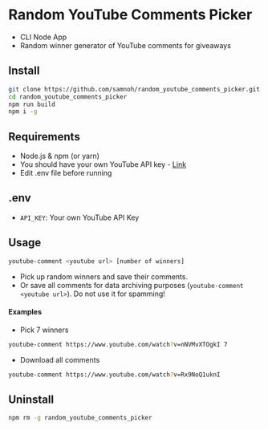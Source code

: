 # Random YouTube Comments Picker

-   CLI Node App
-   Random winner generator of YouTube comments for giveaways

## Install

```Bash
git clone https://github.com/samnoh/random_youtube_comments_picker.git
cd random_youtube_comments_picker
npm run build
npm i -g
```

## Requirements

-   Node.js & npm (or yarn)
-   You should have your own YouTube API key - [Link](https://developers.google.com/youtube/v3/getting-started)
-   Edit .env file before running

## .env

-   `API_KEY`: Your own YouTube API Key

## Usage

```Bash
youtube-comment <youtube url> [number of winners]
```

-   Pick up random winners and save their comments.
-   Or save all comments for data archiving purposes (`youtube-comment <youtube url>`). Do not use it for spamming!

#### Examples

-   Pick 7 winners

```Bash
youtube-comment https://www.youtube.com/watch?v=nNVMvXTOgkI 7
```

-   Download all comments

```Bash
youtube-comment https://www.youtube.com/watch?v=Rx9NoQ1uknI
```

## Uninstall

```Bash
npm rm -g random_youtube_comments_picker
```
